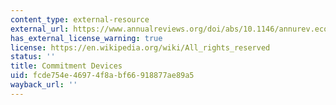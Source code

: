 ```yaml
---
content_type: external-resource
external_url: https://www.annualreviews.org/doi/abs/10.1146/annurev.economics.102308.124324
has_external_license_warning: true
license: https://en.wikipedia.org/wiki/All_rights_reserved
status: ''
title: Commitment Devices
uid: fcde754e-4697-4f8a-bf66-918877ae89a5
wayback_url: ''
---
```

